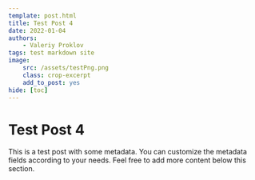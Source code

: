 ```yaml
---
template: post.html
title: Test Post 4
date: 2022-01-04
authors: 
    - Valeriy Proklov
tags: test markdown site
image:
    src: /assets/testPng.png
    class: crop-excerpt
    add_to_post: yes
hide: [toc]
---
```


# Test Post 4

This is a test post with some metadata. You can customize the metadata fields according to your needs. Feel free to add more content below this section.